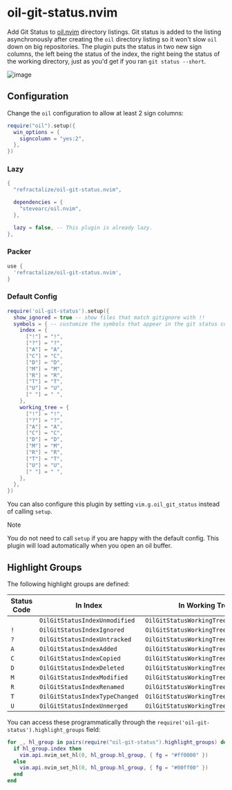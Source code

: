 # oil-git-status.nvim

Add Git Status to [oil.nvim](https://github.com/stevearc/oil.nvim) directory listings. Git status is added to the listing asynchronously after creating the `oil` directory listing so it won't slow `oil` down on big repositories. The plugin puts the status in two new sign columns, the left being the status of the index, the right being the status of the working directory, just as you'd get if you ran `git status --short`.

![image](https://github.com/refractalize/oil-git-status.nvim/assets/123917/ec179eee-0e04-4bd2-8674-56e3a8b0f13c)

## Configuration

Change the `oil` configuration to allow at least 2 sign columns:

```lua
require("oil").setup({
  win_options = {
    signcolumn = "yes:2",
  },
})
```

### Lazy

```lua
{
  "refractalize/oil-git-status.nvim",

  dependencies = {
    "stevearc/oil.nvim",
  },

  lazy = false, -- This plugin is already lazy.
},
```

### Packer

```lua
use {
  'refractalize/oil-git-status.nvim',
}
```

### Default Config

```lua
require('oil-git-status').setup({
  show_ignored = true -- show files that match gitignore with !!
  symbols = { -- customize the symbols that appear in the git status columns
    index = {
      ["!"] = "!",
      ["?"] = "?",
      ["A"] = "A",
      ["C"] = "C",
      ["D"] = "D",
      ["M"] = "M",
      ["R"] = "R",
      ["T"] = "T",
      ["U"] = "U",
      [" "] = " ",
    },
    working_tree = {
      ["!"] = "!",
      ["?"] = "?",
      ["A"] = "A",
      ["C"] = "C",
      ["D"] = "D",
      ["M"] = "M",
      ["R"] = "R",
      ["T"] = "T",
      ["U"] = "U",
      [" "] = " ",
    },
  },
})
```

You can also configure this plugin by setting `vim.g.oil_git_status`
instead of calling `setup`.

> [!NOTE]
>
> You do not need to call `setup` if you are happy with the
> default config. This plugin will load automatically when
> you open an oil buffer.

## Highlight Groups

The following highlight groups are defined:

| Status Code | In Index                       | In Working Tree                      |
| ----------- | ------------------------------ | ------------------------------------ |
| ` `         | `OilGitStatusIndexUnmodified`  | `OilGitStatusWorkingTreeUnmodified`  |
| `!`         | `OilGitStatusIndexIgnored`     | `OilGitStatusWorkingTreeIgnored`     |
| `?`         | `OilGitStatusIndexUntracked`   | `OilGitStatusWorkingTreeUntracked`   |
| `A`         | `OilGitStatusIndexAdded`       | `OilGitStatusWorkingTreeAdded`       |
| `C`         | `OilGitStatusIndexCopied`      | `OilGitStatusWorkingTreeCopied`      |
| `D`         | `OilGitStatusIndexDeleted`     | `OilGitStatusWorkingTreeDeleted`     |
| `M`         | `OilGitStatusIndexModified`    | `OilGitStatusWorkingTreeModified`    |
| `R`         | `OilGitStatusIndexRenamed`     | `OilGitStatusWorkingTreeRenamed`     |
| `T`         | `OilGitStatusIndexTypeChanged` | `OilGitStatusWorkingTreeTypeChanged` |
| `U`         | `OilGitStatusIndexUnmerged`    | `OilGitStatusWorkingTreeUnmerged`    |

You can access these programmatically through the `require('oil-git-status').highlight_groups` field:

```lua
for _, hl_group in pairs(require("oil-git-status").highlight_groups) do
  if hl_group.index then
    vim.api.nvim_set_hl(0, hl_group.hl_group, { fg = "#ff0000" })
  else
    vim.api.nvim_set_hl(0, hl_group.hl_group, { fg = "#00ff00" })
  end
end
```
